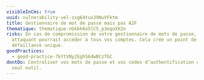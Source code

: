 ```yaml
---
visibleInCms: true
uuid: vulnerability-vel-zxg64tux39NuVFktm
title: Gestionnaire de mot de passe mais pas A2F
thematique: thematique-nGkbk6oSlC5_p3eqoXX2o
risks: En cas de compromission de votre gestionnaire de mots de passe, un
  attaquant pourrait accéder à tous vos comptes. Cela crée un point de
  défaillance unique.
goodPractices:
  - good-practice-7kYtVNy2Egh56dwBCzTGC
dontDo: Centraliser vos mots de passe et vos codes d’authentification dans un
  seul outil.
---
```

